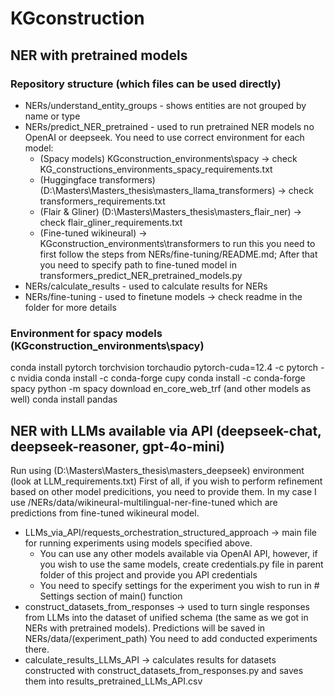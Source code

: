 # KGconstruction

## NER with pretrained models

### Repository structure (which files can be used directly)

- NERs/understand_entity_groups - shows entities are not grouped by name or type
- NERs/predict_NER_pretrained - used to run pretrained NER models no OpenAI or deepseek. You need to use
  correct environment for each model:
    - (Spacy models) KGconstruction_environments\spacy -> check KG_constructions_environments_spacy_requirements.txt
    - (Huggingface transformers) (D:\Masters\Masters_thesis\masters_llama_transformers) -> check
      transformers_requirements.txt
    - (Flair & Gliner) (D:\Masters\Masters_thesis\masters_flair_ner) -> check flair_gliner_requirements.txt
    - (Fine-tuned wikineural) -> KGconstruction_environments\transformers to run this you need to first follow the steps
      from NERs/fine-tuning/README.md; After that you need to specify path to fine-tuned model in
      transformers_predict_NER_pretrained_models.py
- NERs/calculate_results - used to calculate results for NERs
- NERs/fine-tuning - used to finetune models -> check readme in the folder for more details

### Environment for spacy models (KGconstruction_environments\spacy)

conda install pytorch torchvision torchaudio pytorch-cuda=12.4 -c pytorch -c nvidia
conda install -c conda-forge cupy
conda install -c conda-forge spacy
python -m spacy download en_core_web_trf (and other models as well)
conda install pandas 


## NER with LLMs available via API (deepseek-chat, deepseek-reasoner, gpt-4o-mini)

Run using (D:\Masters\Masters_thesis\masters_deepseek) environment (look at LLM_requirements.txt)
First of all, if you wish to perform refinement based on other model predicitions, you need to provide them. In my case I use /NERs/data/wikineural-multilingual-ner-fine-tuned
which are predictions from fine-tuned wikineural model.

- LLMs_via_API/requests_orchestration_structured_approach -> main file for running experiments using models specified above. 
  - You can use any other models available via OpenAI API, however, if you wish to use the same models, create credentials.py file in parent folder of this project and provide you API credentials
  - You need to specify settings for the experiment you wish to run in # Settings section of main() function
- construct_datasets_from_responses -> used to turn single responses from LLMs into the dataset of unified schema (the same as we got in NERs with pretrained models). Predictions will be saved in NERs/data/(experiment_path) You need to add conducted experiments there.
- calculate_results_LLMs_API -> calculates results for datasets constructed with construct_datasets_from_responses.py and saves them into results_pretrained_LLMs_API.csv

